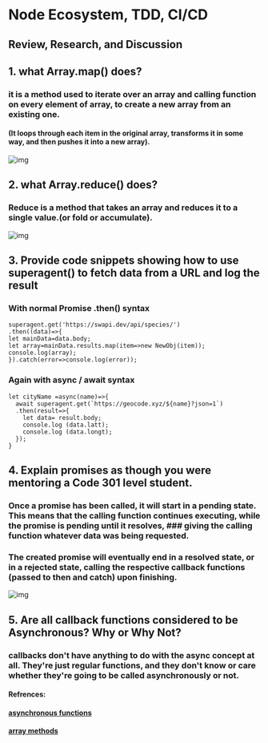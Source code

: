 # Node Ecosystem, TDD, CI/CD

## Review, Research, and Discussion

## 1. what Array.map() does?
 ### it is a method used to iterate over an array and calling function on every element of array, to create a new array from an existing one.
   #### (It loops through each item in the original array, transforms it in some way, and then pushes it into a new array).
   ![img](https://www.itboy.in/wp-content/uploads/2021/01/map.png)

 ## 2. what Array.reduce() does?
 ### Reduce is a method that takes an array and reduces it to a single value.(or fold or accumulate).
  ![img](https://res.cloudinary.com/practicaldev/image/fetch/s--mtZwDpaP--/c_imagga_scale,f_auto,fl_progressive,h_500,q_auto,w_1000/https://cl.ly/635e6f8acce6/Image%25202018-09-19%2520at%252011.21.07%2520AM.png)


## 3. Provide code snippets showing how to use superagent() to fetch data from a URL and log the result
### With normal Promise .then() syntax
```
superagent.get('https://swapi.dev/api/species/')
.then((data)=>{ 
let mainData=data.body;
let array=mainData.results.map(item=>new NewObj(item));
console.log(array);
}).catch(error=>console.log(error));
```

### Again with async / await syntax
```
let cityName =async(name)=>{
  await superagent.get(`https://geocode.xyz/${name}?json=1`)
  .then(result=>{
    let data= result.body;
    console.log (data.latt);
    console.log (data.longt);
  });
}
```

## 4. Explain promises as though you were mentoring a Code 301 level student.

### Once a promise has been called, it will start in a pending state. This means that the calling function continues executing, while the promise is pending until it resolves, ### giving the calling function whatever data was being requested.
### The created promise will eventually end in a resolved state, or in a rejected state, calling the respective callback functions (passed to then and catch) upon finishing.
![img](https://cdn.hashnode.com/res/hashnode/image/upload/v1608296579074/EVhu1y4EF.jpeg)

## 5. Are all callback functions considered to be Asynchronous? Why or Why Not?
### callbacks don't have anything to do with the async concept at all. They're just regular functions, and they don't know or care whether they're going to be called asynchronously or not.


#### Refrences:
#### [asynchronous functions](https://dev.to/marek/are-callbacks-always-asynchronous-bah)
#### [array methods](https://www.codingame.com/playgrounds/5474/a-look-at-the-array-reduce-function)
